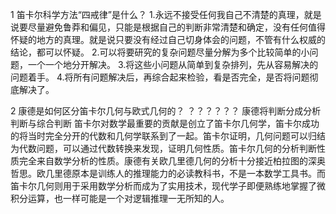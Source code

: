 1   笛卡尔科学方法“四戒律”是什么？
1.永远不接受任何我自己不清楚的真理，就是说要尽量避免鲁莽和偏见，只能是根据自己的判断非常清楚和确定，没有任何值得怀疑的地方的真理。就是说只要没有经过自己切身体会的问题，不管有什么权威的结论，都可以怀疑。
2.可以将要研究的复杂问题尽量分解为多个比较简单的小问题，一个一个地分开解决。
3.将这些小问题从简单到复杂排列，先从容易解决的问题着手。
4.将所有问题解决后，再综合起来检验，看是否完全，是否将问题彻底解决了。


2   康德是如何区分笛卡尔几何与欧式几何的？
？？？？？？
康德将判断分成分析判断与综合判断
笛卡尔对数学最重要的贡献是创立了笛卡尔几何学，笛卡尔成功的将当时完全分开的代数和几何学联系到了一起。笛卡尔证明，几何问题可以归结为代数问题，可以通过代数转换来发现，证明几何性质。笛卡尔几何的分析判断性质完全来自数学分析的性质。康德有关欧几里德几何的分析十分接近柏拉图的深奥哲思。欧几里德原本是训练人的推理能力的必读教科书，不是一本数学工具书。而笛卡尔几何则用于采用数学分析而成为了实用技术，现代学子即便熟练地掌握了微积分运算，也一样可能是一个对逻辑推理一无所知的人。